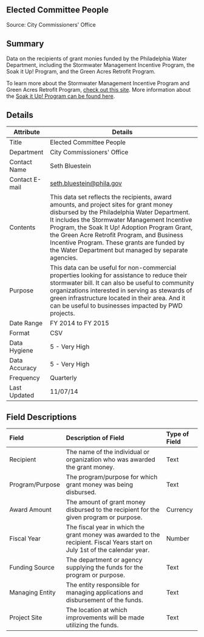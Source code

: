 ## Elected Committee People

Source: City Commissioners' Office

Summary
--------------------------
Data on the recipients of grant monies funded by the Philadelphia Water Department, including the Stormwater Management Incentive Program, the Soak it Up! Program, and the Green Acres Retrofit Program.

To learn more about the Stormwater Management Incentive Program and Green Acres Retrofit Program, [check out this site](http://pidc-pa.org/blog/stormwater-management-incentives-program-and-greened-acre-retrofit-program-now-accepted-on-a-rolling-basis/).
More information about the [Soak it Up! Program can be found here](http://www.phillywatersheds.org/what_were_doing/community_partnerships/programs/soak-it-adoption).

Details
-----------------

| Attribute | Details |
| ---------- |--------------|
| Title | Elected Committee People |
| Department | City Commissioners' Office |
| Contact Name | Seth Bluestein |
| Contact E-mail | seth.bluestein@phila.gov |
| Contents | This data set reflects the recipients, award amounts, and project sites for grant money disbursed by the Philadelphia Water Department. It includes the Stormwater Management Incentive Program, the Soak It Up! Adoption Program Grant, the Green Acre Retrofit Program, and Business Incentive Program. These grants are funded by the Water Department but managed by separate agencies. |
| Purpose | This data can be useful for non-commercial properties looking for assistance to reduce their stormwater bill. It can also be useful to community organizations interested in serving as stewards of green infrastructure located in their area. And it can be useful to businesses impacted by PWD projects. |
| Date Range | FY 2014 to FY 2015 |
| Format | CSV |
| Data Hygiene | 5 - Very High |
| Data Accuracy | 5 - Very High |
| Frequency	| Quarterly |
| Last Updated	| 11/07/14 |


Field Descriptions
--------------------------

|Field|Description of Field|Type of Field|
|:----|:-------------------|:------------|
|Recipient|The name of the individual or organization who was awarded the grant money.|Text|
|Program/Purpose|The program/purpose for which grant money was being disbursed.|Text|
|Award Amount|The amount of grant money disbursed to the recipient for the given program or purpose.|Currency|
|Fiscal Year|The fiscal year in which the grant money was awarded to the recipient.  Fiscal Years start on July 1st of the calendar year.|Number|
|Funding Source|The department or agency supplying the funds for the program or purpose.|Text|
|Managing Entity|The entity responsible for managing applications and disbursement of the funds.|Text|
|Project Site|The location at which improvements will be made utilizing the funds.|Text|
